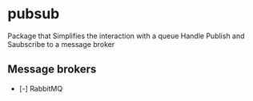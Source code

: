 # pubsub

Package that Simplifies the interaction with a queue
Handle Publish and Saubscribe to a message broker

## Message brokers
- [-] RabbitMQ